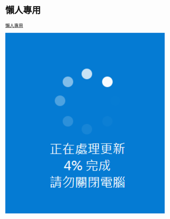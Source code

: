 # 懶人專用

<a target='_blank' href='https://adha9990.github.io/fat_cat/'>懶人專用</a>

<a target='_blank' href='https://adha9990.github.io/fat_cat/'>
    <img width='600' src='https://github.com/adha9990/fat_cat/blob/master/public/unknown.png'/>
</a>

